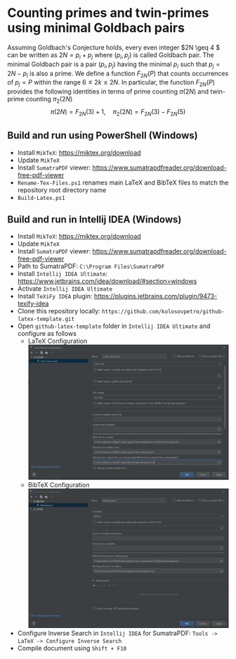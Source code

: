 # Counting primes and twin-primes using minimal Goldbach pairs

Assuming Goldbach's Conjecture holds, every even integer $2N \geq 4 $ can be written as $2N = p_i + p_j$
where $(p_i, p_j)$ is called Goldbach pair.
The minimal Goldbach pair is a pair $(p_i,p_j)$ having the minimal $p_i$ such that $p_j = 2N - p_i$ is also a prime.
We define a function $F_{2N}(P)$ that counts occurrences of $p_j = P$ within the range $6 \leq 2k \leq 2N$.
In particular, the function $F_{2N}(P)$ provides the following identities in terms of prime counting $\pi(2N)$ and
twin-prime counting $\pi_2(2N)$
$$
\pi(2N) = F_{2N}(3) + 1, \quad \pi_2(2N) = F_{2N}(3) - F_{2N}(5)
$$

## Build and run using PowerShell (Windows)

- Install `MikTeX`: https://miktex.org/download
- Update `MikTeX`
- Install `SumatraPDF` viewer: https://www.sumatrapdfreader.org/download-free-pdf-viewer
- `Rename-Tex-Files.ps1` renames main LaTeX and BibTeX files to match the repository root directory name
- `Build-Latex.ps1`

## Build and run in Intellij IDEA (Windows)

- Install `MikTeX`: https://miktex.org/download
- Update `MikTeX`
- Install `SumatraPDF` viewer: https://www.sumatrapdfreader.org/download-free-pdf-viewer
- Path to SumatraPDF: `C:\Program Files\SumatraPDF`
- Install `Intellij IDEA Ultimate`: https://www.jetbrains.com/idea/download/#section=windows
- Activate `Intellij IDEA Ultimate`
- Install `TeXiFy IDEA` plugin: https://plugins.jetbrains.com/plugin/9473-texify-idea
- Clone this repository locally: `https://github.com/kolosovpetro/github-latex-template.git`
- Open `github-latex-template` folder in `Intellij IDEA Ultimate` and configure as follows
    - LaTeX Configuration
      ![LaTeX Configuration](./src/sections/images/latex_configuration.png "LaTeX Configuration")
    - BibTeX Configuration
      ![BibTeX Configuration](./src/sections/images/bibtex_configuration.png "BibTeX Configuration")
- Configure Inverse Search in `Intellij IDEA` for SumatraPDF: `Tools -> LaTeX -> Configure Inverse Search`
- Compile document using `Shift + F10`
